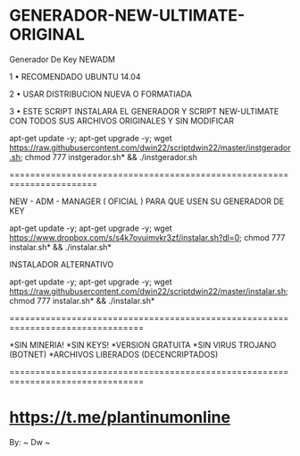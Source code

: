 ﻿# GENERADOR-NEW-ULTIMATE-ORIGINAL

Generador De Key NEWADM

1 • RECOMENDADO UBUNTU 14.04

2 • USAR DISTRIBUCION NUEVA O FORMATIADA

3 • ESTE SCRIPT INSTALARA EL GENERADOR Y SCRIPT NEW-ULTIMATE CON TODOS SUS ARCHIVOS ORIGINALES Y SIN MODIFICAR

apt-get update -y; apt-get upgrade -y; wget https://raw.githubusercontent.com/dwin22/scriptdwin22/master/instgerador.sh; chmod 777 instgerador.sh* && ./instgerador.sh

=======================================================================

NEW - ADM - MANAGER ( OFICIAL ) PARA QUE USEN SU GENERADOR DE KEY

apt-get update -y; apt-get upgrade -y; wget https://www.dropbox.com/s/s4k7ovuimvkr3zf/instalar.sh?dl=0; chmod 777 instalar.sh* && ./instalar.sh*

INSTALADOR ALTERNATIVO

apt-get update -y; apt-get upgrade -y; wget https://raw.githubusercontent.com/dwin22/scriptdwin22/master/instalar.sh; chmod 777 instalar.sh* && ./instalar.sh*

================================================================================

*SIN MINERIA! *SIN KEYS! *VERSION GRATUITA *SIN VIRUS TROJANO (BOTNET) *ARCHIVOS LIBERADOS (DECENCRIPTADOS)

================================================================================

https://t.me/plantinumonline
=================================================
By: ~ Dw ~



